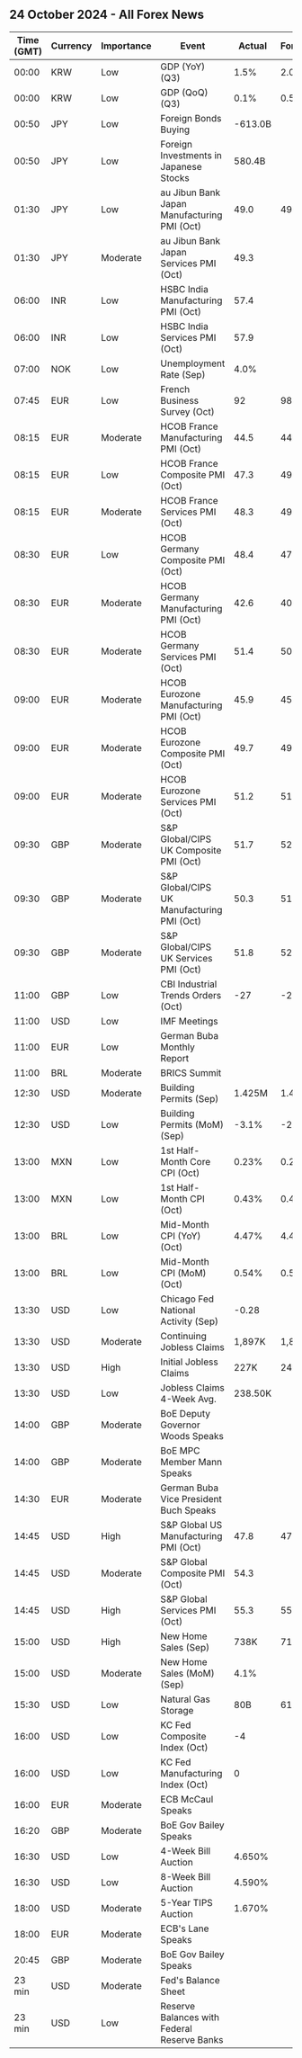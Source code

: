 ## 24 October 2024 - All Forex News

| Time (GMT) | Currency | Importance | Event | Actual | Forecast | Previous |
|------|----------|------------|-------|--------|----------|----------|
| 00:00 | KRW | Low | GDP (YoY) (Q3) | 1.5% | 2.0% | 2.3% |
| 00:00 | KRW | Low | GDP (QoQ) (Q3) | 0.1% | 0.5% | -0.2% |
| 00:50 | JPY | Low | Foreign Bonds Buying | -613.0B |  | -358.6B |
| 00:50 | JPY | Low | Foreign Investments in Japanese Stocks | 580.4B |  | 972.6B |
| 01:30 | JPY | Low | au Jibun Bank Japan Manufacturing PMI (Oct) | 49.0 | 49.9 | 49.7 |
| 01:30 | JPY | Moderate | au Jibun Bank Japan Services PMI (Oct) | 49.3 |  | 53.1 |
| 06:00 | INR | Low | HSBC India Manufacturing PMI (Oct) | 57.4 |  | 56.5 |
| 06:00 | INR | Low | HSBC India Services PMI (Oct) | 57.9 |  | 57.7 |
| 07:00 | NOK | Low | Unemployment Rate (Sep) | 4.0% |  | 4.0% |
| 07:45 | EUR | Low | French Business Survey (Oct) | 92 | 98 | 99 |
| 08:15 | EUR | Moderate | HCOB France Manufacturing PMI (Oct) | 44.5 | 44.9 | 44.6 |
| 08:15 | EUR | Low | HCOB France Composite PMI (Oct) | 47.3 | 49.0 | 48.6 |
| 08:15 | EUR | Moderate | HCOB France Services PMI (Oct) | 48.3 | 49.8 | 49.6 |
| 08:30 | EUR | Low | HCOB Germany Composite PMI (Oct) | 48.4 | 47.6 | 47.5 |
| 08:30 | EUR | Moderate | HCOB Germany Manufacturing PMI (Oct) | 42.6 | 40.7 | 40.6 |
| 08:30 | EUR | Moderate | HCOB Germany Services PMI (Oct) | 51.4 | 50.6 | 50.6 |
| 09:00 | EUR | Moderate | HCOB Eurozone Manufacturing PMI (Oct) | 45.9 | 45.1 | 45.0 |
| 09:00 | EUR | Moderate | HCOB Eurozone Composite PMI (Oct) | 49.7 | 49.8 | 49.6 |
| 09:00 | EUR | Moderate | HCOB Eurozone Services PMI (Oct) | 51.2 | 51.5 | 51.4 |
| 09:30 | GBP | Moderate | S&P Global/CIPS UK Composite PMI (Oct) | 51.7 | 52.6 | 52.6 |
| 09:30 | GBP | Moderate | S&P Global/CIPS UK Manufacturing PMI (Oct) | 50.3 | 51.5 | 51.5 |
| 09:30 | GBP | Moderate | S&P Global/CIPS UK Services PMI (Oct) | 51.8 | 52.3 | 52.4 |
| 11:00 | GBP | Low | CBI Industrial Trends Orders (Oct) | -27 | -28 | -35 |
| 11:00 | USD | Low | IMF Meetings |  |  |  |
| 11:00 | EUR | Low | German Buba Monthly Report |  |  |  |
| 11:00 | BRL | Moderate | BRICS Summit |  |  |  |
| 12:30 | USD | Moderate | Building Permits (Sep) | 1.425M | 1.428M | 1.470M |
| 12:30 | USD | Low | Building Permits (MoM) (Sep) | -3.1% | -2.9% | 4.6% |
| 13:00 | MXN | Low | 1st Half-Month Core CPI (Oct) | 0.23% | 0.20% | 0.21% |
| 13:00 | MXN | Low | 1st Half-Month CPI (Oct) | 0.43% | 0.40% | 0.09% |
| 13:00 | BRL | Low | Mid-Month CPI (YoY) (Oct) | 4.47% | 4.43% | 4.12% |
| 13:00 | BRL | Low | Mid-Month CPI (MoM) (Oct) | 0.54% | 0.50% | 0.13% |
| 13:30 | USD | Low | Chicago Fed National Activity (Sep) | -0.28 |  | -0.01 |
| 13:30 | USD | Moderate | Continuing Jobless Claims | 1,897K | 1,880K | 1,869K |
| 13:30 | USD | High | Initial Jobless Claims | 227K | 243K | 242K |
| 13:30 | USD | Low | Jobless Claims 4-Week Avg. | 238.50K |  | 236.50K |
| 14:00 | GBP | Moderate | BoE Deputy Governor Woods Speaks |  |  |  |
| 14:00 | GBP | Moderate | BoE MPC Member Mann Speaks |  |  |  |
| 14:30 | EUR | Moderate | German Buba Vice President Buch Speaks |  |  |  |
| 14:45 | USD | High | S&P Global US Manufacturing PMI (Oct) | 47.8 | 47.5 | 47.3 |
| 14:45 | USD | Moderate | S&P Global Composite PMI (Oct) | 54.3 |  | 54.0 |
| 14:45 | USD | High | S&P Global Services PMI (Oct) | 55.3 | 55.0 | 55.2 |
| 15:00 | USD | High | New Home Sales (Sep) | 738K | 719K | 709K |
| 15:00 | USD | Moderate | New Home Sales (MoM) (Sep) | 4.1% |  | -2.3% |
| 15:30 | USD | Low | Natural Gas Storage | 80B | 61B | 76B |
| 16:00 | USD | Low | KC Fed Composite Index (Oct) | -4 |  | -8 |
| 16:00 | USD | Low | KC Fed Manufacturing Index (Oct) | 0 |  | -18 |
| 16:00 | EUR | Moderate | ECB McCaul Speaks |  |  |  |
| 16:20 | GBP | Moderate | BoE Gov Bailey Speaks |  |  |  |
| 16:30 | USD | Low | 4-Week Bill Auction | 4.650% |  | 4.700% |
| 16:30 | USD | Low | 8-Week Bill Auction | 4.590% |  | 4.630% |
| 18:00 | USD | Moderate | 5-Year TIPS Auction | 1.670% |  | 2.050% |
| 18:00 | EUR | Moderate | ECB's Lane Speaks |  |  |  |
| 20:45 | GBP | Moderate | BoE Gov Bailey Speaks |  |  |  |
| 23 min | USD | Moderate | Fed's Balance Sheet |  |  | 7,039B |
| 23 min | USD | Low | Reserve Balances with Federal Reserve Banks |  |  | 3.229T |
